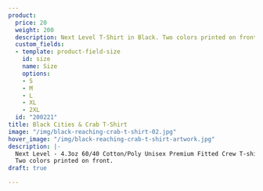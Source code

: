 ```yaml
---
product:
  price: 20
  weight: 200
  description: Next Level T-Shirt in Black. Two colors printed on front.
  custom_fields:
  - template: product-field-size
    id: size
    name: Size
    options:
    - S
    - M
    - L
    - XL
    - 2XL
  id: "200221"
title: Black Cities & Crab T-Shirt
image: "/img/black-reaching-crab-t-shirt-02.jpg"
hover_image: "/img/black-reaching-crab-t-shirt-artwork.jpg"
description: |-
  Next Level - 4.3oz 60/40 Cotton/Poly Unisex Premium Fitted Crew T-shirt.
  Two colors printed on front.
draft: true

---
```

